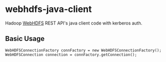 # webhdfs-java-client

Hadoop [WebHDFS][1] REST API's java client code with kerberos auth.

## Basic Usage

	WebHDFSConnectionFactory connFactory = new WebHDFSConnectionFactory();
	WebHDFSConnection connection = connFactory.getConnection();

[1]: http://hortonworks.com/blog/webhdfs-%E2%80%93-http-rest-access-to-hdfs/